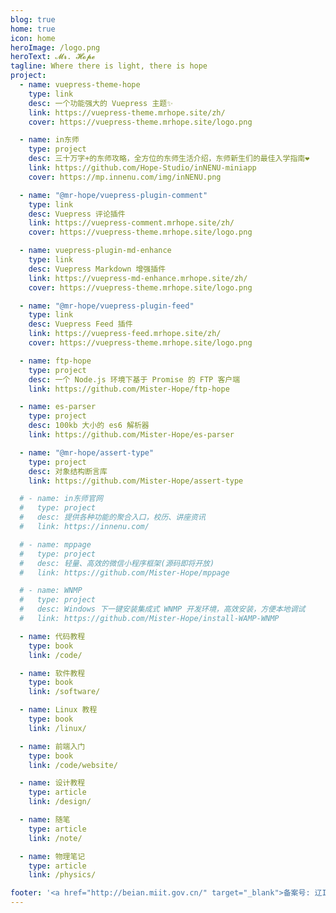 ```yaml
---
blog: true
home: true
icon: home
heroImage: /logo.png
heroText: 𝓜𝓻. 𝓗𝓸𝓹𝓮
tagline: Where there is light, there is hope
project:
  - name: vuepress-theme-hope
    type: link
    desc: 一个功能强大的 Vuepress 主题✨
    link: https://vuepress-theme.mrhope.site/zh/
    cover: https://vuepress-theme.mrhope.site/logo.png

  - name: in东师
    type: project
    desc: 三十万字+的东师攻略，全方位的东师生活介绍，东师新生们的最佳入学指南❤
    link: https://github.com/Hope-Studio/inNENU-miniapp
    cover: https://mp.innenu.com/img/inNENU.png

  - name: "@mr-hope/vuepress-plugin-comment"
    type: link
    desc: Vuepress 评论插件
    link: https://vuepress-comment.mrhope.site/zh/
    cover: https://vuepress-theme.mrhope.site/logo.png

  - name: vuepress-plugin-md-enhance
    type: link
    desc: Vuepress Markdown 增强插件
    link: https://vuepress-md-enhance.mrhope.site/zh/
    cover: https://vuepress-theme.mrhope.site/logo.png

  - name: "@mr-hope/vuepress-plugin-feed"
    type: link
    desc: Vuepress Feed 插件
    link: https://vuepress-feed.mrhope.site/zh/
    cover: https://vuepress-theme.mrhope.site/logo.png

  - name: ftp-hope
    type: project
    desc: 一个 Node.js 环境下基于 Promise 的 FTP 客户端
    link: https://github.com/Mister-Hope/ftp-hope

  - name: es-parser
    type: project
    desc: 100kb 大小的 es6 解析器
    link: https://github.com/Mister-Hope/es-parser

  - name: "@mr-hope/assert-type"
    type: project
    desc: 对象结构断言库
    link: https://github.com/Mister-Hope/assert-type

  # - name: in东师官网
  #   type: project
  #   desc: 提供各种功能的聚合入口，校历、讲座资讯
  #   link: https://innenu.com/

  # - name: mppage
  #   type: project
  #   desc: 轻量、高效的微信小程序框架(源码即将开放)
  #   link: https://github.com/Mister-Hope/mppage

  # - name: WNMP
  #   type: project
  #   desc: Windows 下一键安装集成式 WNMP 开发环境，高效安装，方便本地调试
  #   link: https://github.com/Mister-Hope/install-WAMP-WNMP

  - name: 代码教程
    type: book
    link: /code/

  - name: 软件教程
    type: book
    link: /software/

  - name: Linux 教程
    type: book
    link: /linux/

  - name: 前端入门
    type: book
    link: /code/website/

  - name: 设计教程
    type: article
    link: /design/

  - name: 随笔
    type: article
    link: /note/

  - name: 物理笔记
    type: article
    link: /physics/

footer: '<a href="http://beian.miit.gov.cn/" target="_blank">备案号: 辽ICP备18007023号</a> | <a href="/about/site/">关于网站</a>'
---
```

